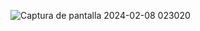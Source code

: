 ![Captura de pantalla 2024-02-08 023020](https://github.com/Matestampa/Error-Handling-technique-example/assets/69252997/4e0d6e70-df69-449c-ad08-9d9f7ffa3572)
